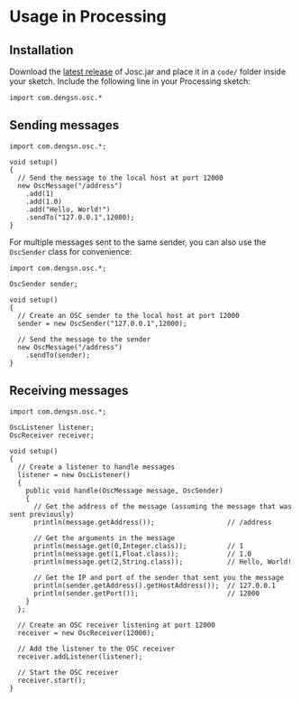 # Usage in Processing

## Installation
Download the [latest release](https://github.com/dengsn/Josc/releases) of Josc.jar and place it in a `code/` folder inside your sketch. Include the following line in your Processing sketch:

    import com.dengsn.osc.*
    
## Sending messages

    import com.dengsn.osc.*;
    
    void setup()
    {
      // Send the message to the local host at port 12000
      new OscMessage("/address")
        .add(1)
        .add(1.0)
        .add("Hello, World!")
        .sendTo("127.0.0.1",12000);
    }
      
For multiple messages sent to the same sender, you can also use the `OscSender` class for convenience:
    
    import com.dengsn.osc.*;
    
    OscSender sender;
    
    void setup()
    {
      // Create an OSC sender to the local host at port 12000
      sender = new OscSender("127.0.0.1",12000);
    
      // Send the message to the sender
      new OscMessage("/address")
        .sendTo(sender);
    }
      
## Receiving messages

    import com.dengsn.osc.*;
    
    OscListener listener;
    OscReceiver receiver;
    
    void setup()
    {
      // Create a listener to handle messages
      listener = new OscListener()
      {
        public void handle(OscMessage message, OscSender)
        {
          // Get the address of the message (assuming the message that was sent previously)
          println(message.getAddress());                  // /address
          
          // Get the arguments in the message
          println(message.get(0,Integer.class));          // 1
          println(message.get(1,Float.class));            // 1.0
          println(message.get(2,String.class));           // Hello, World!
          
          // Get the IP and port of the sender that sent you the message
          println(sender.getAddress().getHostAddress());  // 127.0.0.1
          println(sender.getPort());                      // 12000
        }
      };
      
      // Create an OSC receiver listening at port 12000
      receiver = new OscReceiver(12000);
      
      // Add the listener to the OSC receiver
      receiver.addListener(listener);
    
      // Start the OSC receiver
      receiver.start();
    }